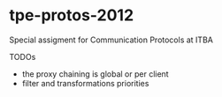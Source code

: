 tpe-protos-2012
===============

Special assigment for Communication Protocols at ITBA


TODOs

* the proxy chaining is global or per client
* filter and transformations priorities

